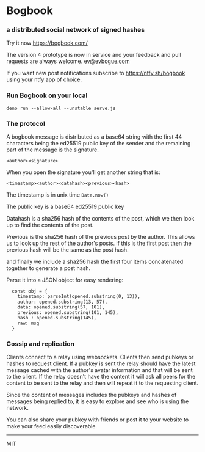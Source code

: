 # Bogbook

### a distributed social network of signed hashes

Try it now https://bogbook.com/

The version 4 prototype is now in service and your feedback and pull requests are always welcome. ev@evbogue.com

If you want new post notifications subscribe to https://ntfy.sh/bogbook using your ntfy app of choice.

### Run Bogbook on your local

```
deno run --allow-all --unstable serve.js
```

### The protocol

A bogbook message is distributed as a base64 string with the first 44 characters being the ed25519 public key of the sender and the remaining part of the message is the signature.

```
<author><signature>
```

When you open the signature you'll get another string that is:

```
<timestamp><author><datahash><previous><hash>
```

The timestamp is in unix time `Date.now()`

The public key is a base64 ed25519 public key

Datahash is a sha256 hash of the contents of the post, which we then look up to find the contents of the post.

Previous is the sha256 hash of the previous post by the author. This allows us to look up the rest of the author's posts. If this is the first post then the previous hash will be the same as the post hash.

and finally we include a sha256 hash the first four items concatenated together to generate a post hash.

Parse it into a JSON object for easy rendering: 

```
  const obj = {
    timestamp: parseInt(opened.substring(0, 13)),
    author: opened.substring(13, 57),
    data: opened.substring(57, 101),
    previous: opened.substring(101, 145),
    hash : opened.substring(145),
    raw: msg
  }
```

### Gossip and replication

Clients connect to a relay using websockets. Clients then send pubkeys or hashes to request client. If a pubkey is sent the relay should have the latest message cached with the author's avatar information and that will be sent to the client. If the relay doesn't have the content it will ask all peers for the content to be sent to the relay and then will repeat it to the requesting client.  

Since the content of messages includes the pubkeys and hashes of messages being replied to, it is easy to explore and see who is using the network.

You can also share your pubkey with friends or post it to your website to make your feed easily discoverable.

---
MIT
